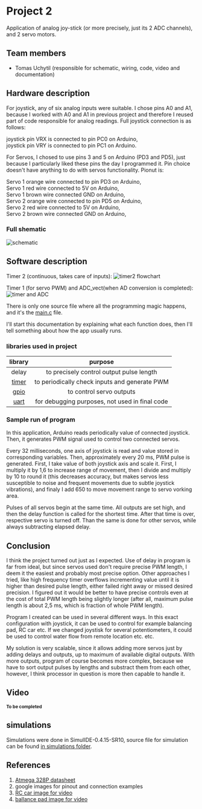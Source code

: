 # Project 2

Application of analog joy-stick (or more precisely, just its 2 ADC channels), and 2 servo motors.

## Team members

* Tomas Uchytil (responsible for schematic, wiring, code, video and documentation)

## Hardware description
For joystick, any of six analog inputs were suitable. I chose pins A0 and A1, because I worked with A0  and A1 in previous project and therefore I reused part of code responsible for analog readings. Full joystick connection is as follows:

joystick pin VRX is connected to pin PC0 on Arduino,<br>
joystick pin VRY is connected to pin PC1 on Arduino.

For Servos, I chosed to use pins 3 and 5 on Arduino (PD3 and PD5), just because I particularly liked these pins the day I programmed it. Pin choice doesn't have anything to do with servos functionality. Pionut is:

Servo 1 orange wire connected to pin PD3 on Arduino,<br>
Servo 1 red wire connected to 5V on Arduino,<br>
Servo 1 brown wire connected GND on Arduino,<br>
Servo 2 orange wire connected to pin PD5 on Arduino,<br>
Servo 2 red wire connected to 5V on Arduino,<br>
Servo 2 brown wire connected GND on Arduino,<br>

### Full shematic


![schematic](img/schematic16_9_on.png)

## Software description
Timer 2 (continuous, takes care of inputs):
![timer2 flowchart](img/timer2.png)

Timer 1 (for servo PWM) and ADC_vect(when AD conversion is completed):
![timer and ADC](img/timer0%20and%20ADC.png)

There is only one source file where all the programming magic happens, and it's the [main.c](src/main.c) file. 

I'll start this documentation by explaining what each function does, then I'll tell something about how the app usually runs.

### libraries used in project
|library|purpose|
| :-: | :-: |
|delay|to precisely control output pulse length|
|[timer](include/timer.h)|to periodically check inputs and generate PWM|
|[gpio](lib/gpio/gpio.h)|to control servo outputs|
|[uart](lib/uart/uart.h)|for debugging purposes, not used in final code|

### Sample run of program
In this application, Arduino reads periodically value of connected joystick. Then, it generates PWM signal used to control two connected servos. 

Every 32 milliseconds, one axis of joystick is read and value stored in corresponding variables. Then, approximately every 20 ms, PWM pulse is generated. First, I take value of both joystick axis and scale it. First, I multiply it by 1,6 to increase range of movement, then I divide and multiply by 10 to round it (this decreases accuracy, but makes servos less susceptible to noise and frequent movements due to subtle joystick vibrations), and finaly I add 650 to move movement range to servo vorking area. 

Pulses of all servos begin at the same time. All outputs are set high, and then the delay function is called for the shortest time. After that time is over, respective servo is turned off. Than the same is done for other servos, while always subtracting elapsed delay.

## Conclusion

I think the project turned out just as I expected. Use of delay in program is far from ideal, but since servos used don't require precise PWM length, I deem it the easiest and probably most precise option. Other approaches I tried, like high frequency timer overflows incrementing value until it is higher than desired pulse length, either failed right away or missed desired precision. I figured out it would be better to have precise controls even at the cost of total PWM length being slightly longer (after all, maximum pulse length is about 2,5 ms, which is fraction of whole PWM length).

Program I created can be used in several different ways. In this exact configuration with joystick, it can be used to control for example balancing pad, RC car etc. If we changed joystisk for several potentiometers, it could be used to control water flow from remote location etc. etc.

My solution is very scalable, since it allows adding more servos just by adding delays and outputs, up to maximum of available digital outputs. With more outputs, program of course becomes more complex, because we have to sort output pulses by lengths and substract them from each other, however, I think processor in question is more then capable to handle it.

## Video

<!--[![video](https://img.youtube.com/vi/JNuxtKqhXKQ/0.jpg)](https://youtu.be/JNuxtKqhXKQ)-->
<small><b>To be completed</b></small>

## simulations

Simulations were done in SimulIDE-0.4.15-SR10, source file for simulation can be found [in simulations folder](simulations/project.simu).

## References

1. [Atmega 328P datasheet](https://ww1.microchip.com/downloads/en/DeviceDoc/Atmel-7810-Automotive-Microcontrollers-ATmega328P_Datasheet.pdf)
2. google images for pinout and connection examples
3. [RC car image for video](https://www.youtube.com/watch?v=ExQotTzmmiQ)
4. [ballance pad image for video](https://create.arduino.cc/projecthub/davidhamor/ball-and-plate-c48027)